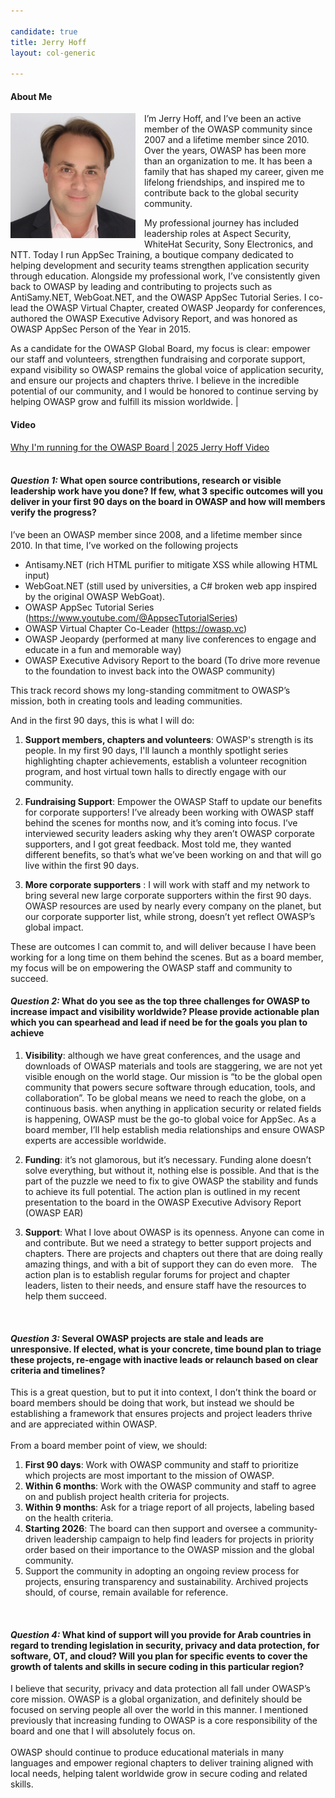 ```yaml
---

candidate: true
title: Jerry Hoff
layout: col-generic

---
```


#### About Me

<img style="float: left; margin-right: 1em; margin-bottom: 1em; " src="https://raw.githubusercontent.com/OWASP/www-board-candidates/master/assets/images/jerryhoff.png" alt="Jerry Hoff" width="200" alt="Jerry Hoff">
I’m Jerry Hoff, and I’ve been an active member of the OWASP community since 2007 and a lifetime member since 2010. Over the years, OWASP has been more than an organization to me. It has been a family that has shaped my career, given me lifelong friendships, and inspired me to contribute back to the global security community.

My professional journey has included leadership roles at Aspect Security, WhiteHat Security, Sony Electronics, and NTT. Today I run AppSec Training, a boutique company dedicated to helping development and security teams strengthen application security through education. Alongside my professional work, I’ve consistently given back to OWASP by leading and contributing to projects such as AntiSamy.NET, WebGoat.NET, and the OWASP AppSec Tutorial Series. I co-lead the OWASP Virtual Chapter, created OWASP Jeopardy for conferences, authored the OWASP Executive Advisory Report, and was honored as OWASP AppSec Person of the Year in 2015.

As a candidate for the OWASP Global Board, my focus is clear: empower our staff and volunteers, strengthen fundraising and corporate support, expand visibility so OWASP remains the global voice of application security, and ensure our projects and chapters thrive. I believe in the incredible potential of our community, and I would be honored to continue serving by helping OWASP grow and fulfill its mission worldwide.
|

#### Video
[Why I'm running for the OWASP Board | 2025 Jerry Hoff Video](https://www.youtube.com/watch?v=sxeZkvYRXG4)
<br>
<br>

#### *Question 1:* What open source contributions, research or visible leadership work have you done? If few, what 3 specific outcomes will you deliver in your first 90 days on the board in OWASP and how will members verify the progress?

I’ve been an OWASP member since 2008, and a lifetime member since 2010.  In that time, I’ve worked on the following projects 

* Antisamy.NET (rich HTML purifier to mitigate XSS while allowing HTML input)
* WebGoat.NET (still used by universities, a C# broken web app inspired by the original OWASP WebGoat). 
* OWASP AppSec Tutorial Series (https://www.youtube.com/@AppsecTutorialSeries) 
* OWASP Virtual Chapter Co-Leader (https://owasp.vc) 
* OWASP Jeopardy (performed at many live conferences to engage and educate in a fun and memorable way) 
* OWASP Executive Advisory Report to the board (To drive more revenue to the foundation to invest back into the OWASP community) 

This track record shows my long-standing commitment to OWASP’s mission, both in creating tools and leading communities.

And in the first 90 days, this is what I will do:
 
1. **Support members, chapters and volunteers**: OWASP's strength is its people. In my first 90 days, I'll launch a monthly spotlight series highlighting chapter achievements, establish a volunteer recognition program, and host virtual town halls to directly engage with our community.
   
2. **Fundraising Support**: Empower the OWASP Staff to update our benefits for corporate supporters!  I’ve already been working with OWASP staff behind the scenes for months now, and it’s coming into focus.  I’ve interviewed security leaders asking why they aren’t OWASP corporate supporters, and I got great feedback.  Most told me, they wanted different benefits, so that’s what we’ve been working on and that will go live within the first 90 days.  

3. **More corporate supporters** : I will work with staff and my network to bring several new large corporate supporters within the first 90 days.  OWASP resources are used by nearly every company on the planet, but our corporate supporter list, while strong, doesn’t yet reflect OWASP’s global impact.

These are outcomes I can commit to, and will deliver because I have been working for a long time on them behind the scenes.  But as a board member, my focus will be on empowering the OWASP staff and community to succeed. 
<br>


#### *Question 2:* What do you see as the top three challenges for OWASP to increase impact and visibility worldwide? Please provide actionable plan which you can spearhead and lead if need be for the goals you plan to achieve

1. **Visibility**: although we have great conferences, and the usage and downloads of OWASP materials and tools are staggering, we are not yet visible enough on the world stage.  Our mission is “to be the global open community that powers secure software through education, tools, and collaboration”.   To be global means we need to reach the globe, on a continuous basis.  when anything in application security or related fields is happening, OWASP must be the go-to global voice for AppSec. As a board member, I’ll help establish media relationships and ensure OWASP experts are accessible worldwide.   

2. **Funding**: it’s not glamorous, but it’s necessary.  Funding alone doesn’t solve everything, but without it, nothing else is possible.  And that is the part of the puzzle we need to fix to give OWASP the stability and funds to achieve its full potential.  The action plan is outlined in my recent presentation to the board in the OWASP Executive Advisory Report (OWASP EAR)
   
3. **Support**:  What I love about OWASP is its openness.  Anyone can come in and contribute.  But we need a strategy to better support projects and chapters.  There are projects and chapters out there that are doing really amazing things, and with a bit of support they can do even more.    The action plan is to establish regular forums for project and chapter leaders, listen to their needs, and ensure staff have the resources to help them succeed.
<br>

#### *Question 3:* Several OWASP projects are stale and leads are unresponsive. If elected, what is your concrete, time bound plan to triage these projects, re-engage with inactive leads or relaunch based on clear criteria and timelines?

This is a great question, but to put it into context, I don’t think the board or board members should be doing that work, but instead we should be establishing a framework that ensures projects and project leaders thrive and are appreciated within OWASP.
<br><br>
From a board member point of view, we should: 
1. **First 90 days**: Work with OWASP community and staff to prioritize which projects are most important to the mission of OWASP.
2. **Within 6 months**: Work with the OWASP community and staff to agree on and publish project health criteria for projects. 
3. **Within 9 months**: Ask for a triage report of all projects, labeling based on the health criteria. 
4. **Starting 2026**: The board can then support and oversee a community-driven leadership campaign to help find leaders for projects in priority order based on their importance to the OWASP mission and the global community. 
5. Support the community in adopting an ongoing review process for projects, ensuring transparency and sustainability. Archived projects should, of course, remain available for reference. 
<br>

#### *Question 4:* What kind of support will you provide for Arab countries in regard to trending legislation in security, privacy and data protection, for software, OT, and cloud? Will you plan for specific events to cover the growth of talents and skills in secure coding in this particular region?

I believe that security, privacy and data protection all fall under OWASP’s core mission.  OWASP is a global organization, and definitely should be focused on serving people all over the world in this manner.  I mentioned previously that increasing funding to OWASP is a core responsibility of the board and one that I will absolutely focus on.  
<br>
OWASP should continue to produce educational materials in many languages and empower regional chapters to deliver training aligned with local needs, helping talent worldwide grow in secure coding and related skills.


